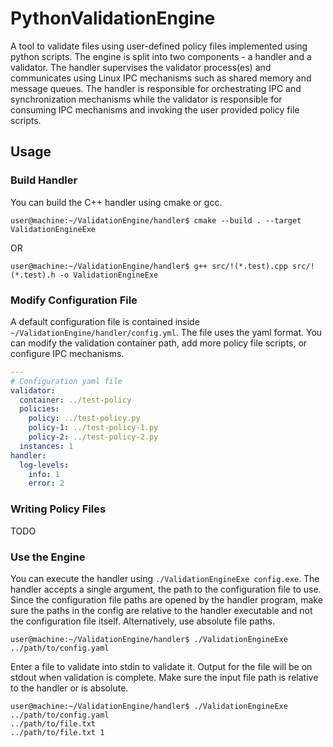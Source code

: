 # PythonValidationEngine

A tool to validate files using user-defined policy files implemented using python scripts. The engine is split into two components - a handler and a validator. The handler supervises the validator process(es) and communicates using Linux IPC mechanisms such as shared memory and message queues. The handler is responsible for orchestrating IPC and synchronization mechanisms while the validator is responsible for consuming IPC mechanisms and invoking the user provided policy file scripts.

## Usage

### Build Handler
You can build the C++ handler using cmake or gcc.

```console
user@machine:~/ValidationEngine/handler$ cmake --build . --target ValidationEngineExe
```
OR
```console
user@machine:~/ValidationEngine/handler$ g++ src/!(*.test).cpp src/!(*.test).h -o ValidationEngineExe
```

### Modify Configuration File
A default configuration file is contained inside `~/ValidationEngine/handler/config.yml`. 
The file uses the yaml format. You can modify the validation container path, add more policy file scripts,
or configure IPC mechanisms. 

```yaml
---
# Configuration yaml file
validator:
  container: ../test-policy
  policies:
    policy: ../test-policy.py
    policy-1: ../test-policy-1.py
    policy-2: ../test-policy-2.py
  instances: 1
handler:
  log-levels: 
    info: 1
    error: 2
```

### Writing Policy Files
TODO

### Use the Engine
You can execute the handler using `./ValidationEngineExe config.exe`. 
The handler accepts a single argument, the path to the configuration file to use.
Since the configuration file paths are opened by the handler program, make sure the paths in the config
are relative to the handler executable and not the configuration file itself.
Alternatively, use absolute file paths.

```console
user@machine:~/ValidationEngine/handler$ ./ValidationEngineExe ../path/to/config.yaml
```

Enter a file to validate into stdin to validate it. Output for the file will be on stdout when validation is complete.
Make sure the input file path is relative to the handler or is absolute.

```console
user@machine:~/ValidationEngine/handler$ ./ValidationEngineExe ../path/to/config.yaml
../path/to/file.txt
../path/to/file.txt 1
```
